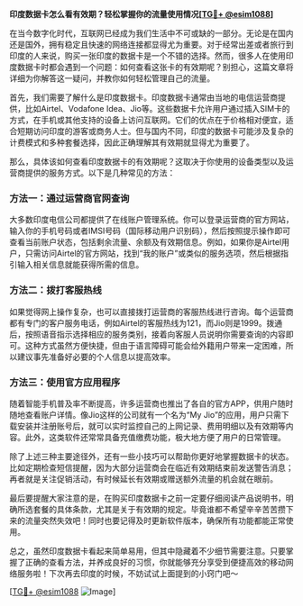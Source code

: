 **印度数据卡怎么看有效期？轻松掌握你的流量使用情况[[TG💪+ @esim1088](https://t.me/s/esim1088)]**

在当今数字化时代，互联网已经成为我们生活中不可或缺的一部分。无论是在国内还是国外，拥有稳定且快速的网络连接都显得尤为重要。对于经常出差或者旅行到印度的人来说，购买一张印度的数据卡是一个不错的选择。然而，很多人在使用印度数据卡时都会遇到一个问题：如何查看这张卡的有效期呢？别担心，这篇文章将详细为你解答这一疑问，并教你如何轻松管理自己的流量。

首先，我们需要了解什么是印度数据卡。印度数据卡通常由当地的电信运营商提供，比如Airtel、Vodafone Idea、Jio等。这些数据卡允许用户通过插入SIM卡的方式，在手机或其他支持的设备上访问互联网。它们的优点在于价格相对便宜，适合短期访问印度的游客或商务人士。但与国内不同，印度的数据卡可能涉及复杂的计费模式和多种套餐选择，因此正确理解其有效期就显得尤为重要了。

那么，具体该如何查看印度数据卡的有效期呢？这取决于你使用的设备类型以及运营商提供的服务方式。以下是几种常见的方法：

### 方法一：通过运营商官网查询

大多数印度电信公司都提供了在线账户管理系统。你可以登录运营商的官方网站，输入你的手机号码或者IMSI号码（国际移动用户识别码），然后按照提示操作即可查看当前账户状态，包括剩余流量、余额及有效期信息。例如，如果你是Airtel用户，只需访问Airtel的官方网站，找到“我的账户”或类似的服务选项，然后根据指引输入相关信息就能获得所需的信息。

### 方法二：拨打客服热线

如果觉得网上操作复杂，也可以直接拨打运营商的客服热线进行咨询。每个运营商都有专门的客户服务电话，例如Airtel的客服热线为121，而Jio则是1999。拨通后，按照语音指示选择相应的服务类别，接着向客服人员说明你需要查询的内容即可。这种方式虽然方便快捷，但由于语言障碍可能会给外籍用户带来一定困难，所以建议事先准备好必要的个人信息以提高效率。

### 方法三：使用官方应用程序

随着智能手机普及率不断提高，许多运营商也推出了各自的官方APP，供用户随时随地查看账户详情。像Jio这样的公司就有一个名为“My Jio”的应用，用户只需下载安装并注册账号后，就可以实时监控自己的上网记录、费用明细以及有效期等内容。此外，这类软件还常常具备充值缴费功能，极大地方便了用户的日常管理。

除了上述三种主要途径外，还有一些小技巧可以帮助你更好地掌握数据卡的状态。比如定期检查短信提醒，因为大部分运营商会在临近有效期结束前发送警告消息；再者就是关注促销活动，有时候延长有效期或赠送额外流量的机会就在眼前。

最后要提醒大家注意的是，在购买印度数据卡之前一定要仔细阅读产品说明书，明确所选套餐的具体条款，尤其是关于有效期的规定。毕竟谁都不希望辛辛苦苦攒下来的流量突然失效吧！同时也要记得及时更新软件版本，确保所有功能都能正常使用。

总之，虽然印度数据卡看起来简单易用，但其中隐藏着不少细节需要注意。只要掌握了正确的查看方法，并养成良好的习惯，你就能够充分享受到便捷高效的移动网络服务啦！下次再去印度的时候，不妨试试上面提到的小窍门吧～

[[TG💪+ @esim1088](https://t.me/s/esim1088) ![Image](https://i.postimg.cc/4NQfJmqS/Snipaste-2025-05-13-00-14-12.png)]